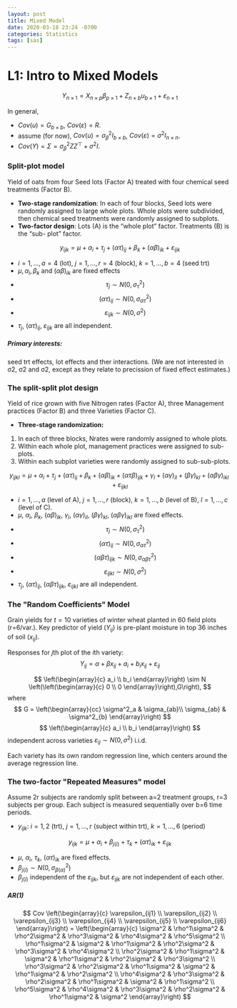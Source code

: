 ```yaml
---
layout: post
title: Mixed Model
date: 2020-03-18 23:24 -0700
categories: Statistics
tags: [sas]
---
```


# L1: Intro to Mixed Models
$$
Y_{n\times 1} = X_{n\times p}\beta_{p\times 1} + Z_{n\times b}u_{b\times 1} + \varepsilon_{n\times 1}
$$

In general,
* $Cov(u) = G_{b\times b}$, $Cov(\varepsilon) = R$.
* assume (for now), $Cov(u) = \sigma_{\beta}^2 I_{b\times b}$, $Cov(\varepsilon) = \sigma^2I_{n\times n}$.
* $Cov(Y) = \Sigma = \sigma^2_{\beta}ZZ^{\top} + \sigma^2I$.

### Split-plot model
Yield of oats from four Seed lots (Factor A) treated with four chemical seed treatments (Factor B).

* **Two-stage randomization**: In each of four blocks, Seed lots were randomly assigned to large whole plots. Whole plots were subdivided, then chemical seed treatments were randomly assigned to subplots.
* **Two-factor design**: Lots (A) is the “whole plot” factor. Treatments (B) is the “sub- plot” factor.

$$
y_{ijk} = \mu + \alpha_i + \tau_j + (\alpha\tau)_{ij} + \beta_k + (\alpha\beta)_{ik} + \varepsilon_{ijk}
$$
* $i=1,\ldots,a=4$ (lot), $j=1,\ldots,r=4$ (block), $k=1,\ldots,b=4$ (seed trt)
* $\mu, \alpha_i, \beta_k$ and $(\alpha\beta)_{ik}$ are fixed effects
* $$\tau_j \sim N(0,\sigma^2_{\tau})$$
* $$(\alpha\tau)_{ij} \sim N(0,\sigma_{\alpha\tau}^2)$$
* $$\varepsilon_{ijk} \sim N(0,\sigma^2)$$
* $\tau_j$, $(\alpha\tau)_{ij}$, $\varepsilon_{ijk}$ are all independent.


##### Primary interests:
seed trt effects, lot effects and ther interactions. (We are not interested in σ2, σ2 and σ2, except
as they relate to precission of fixed effect estimates.)

### The split-split plot design
Yield of rice grown with five Nitrogen rates (Factor A), three Management practices (Factor B) and three Varieties (Factor C).

* **Three-stage randomization:**
1. In each of three blocks, Nrates were randomly assigned to whole plots.
2. Within each whole plot, management practices were assigned to sub-plots.
3. Within each subplot varieties were randomly assigned to sub-sub-plots.

$$
y_{ijkl} = \mu + \alpha_i + \tau_j + (\alpha\tau)_{ij} + \beta_k + (\alpha\beta)_{ik} + (\alpha\tau\beta)_{ijk} + \gamma_l + (\alpha\gamma)_{il} + (\beta\gamma)_{kl} + (\alpha\beta\gamma)_{ikl} + \varepsilon_{ijkl}
$$
* $i=1,\ldots,a$ (level of A), $j=1,\ldots,r$ (block), $k=1,\ldots,b$ (level of B), $l=1,\ldots,c$ (level of C).
* $\mu$, $\alpha_i$, $\beta_k$, $(\alpha\beta)_{ik}$, $\gamma_l$, $(\alpha\gamma)_{il}$, $(\beta\gamma)_{kl}$, $(\alpha\beta\gamma)_{ikl}$ are fixed effects.
* $$\tau_j \sim N(0,\sigma^2_{\tau})$$
* $$(\alpha\tau)_{ij} \sim N(0,\sigma^2_{\alpha\tau})$$
* $$(\alpha\beta\tau)_{ijk} \sim N(0,\sigma^2_{\alpha\beta\tau})$$
* $$\varepsilon_{ijkl} \sim N(0,\sigma^2)$$
* $\tau_j$, $(\alpha\tau)_{ij}$, $(\alpha\beta\tau)_{ijk}$, $\varepsilon_{ijkl}$ are all independent.


### The "Random Coefficients" Model
Grain yields for $t=10$ varieties of winter wheat planted in 60 field plots (r=6/var.).
Key predictor of yield $(Y_{ij})$ is pre-plant moisture in top 36 inches of soil $(x_{ij})$.

Responses for $j$th plot of the $i$th variety:
$$
Y_{ij} = \alpha + \beta x_{ij} + a_i + b_ix_{ij} + \varepsilon_{ij}
$$

$$
\left(\begin{array}{c}
a_i \\
b_i
\end{array}\right) \sim N
\left(\left(\begin{array}{c}
0 \\
0
\end{array}\right),G\right),
$$
where
$$ G =
\left(\begin{array}{cc}
\sigma^2_a & \sigma_{ab}\\
\sigma_{ab} & \sigma^2_{b}
\end{array}\right)
$$
$$
\left(\begin{array}{c}
a_i \\
b_i
\end{array}\right)
$$ independent across varieties
$\varepsilon_{ij}\sim N(0,\sigma^2)$ i.i.d.

Each variety has its own random regression line, which centers around the average regression line.

### The two-factor "Repeated Measures" model
Assume 2r subjects are randomly split between a=2 treatment groups, r=3
subjects per group. Each subject is measured sequentially over b=6 time periods.

* $y_{ijk}$: $i=1,2$ (trt), $j=1,\ldots,r$ (subject within trt), $k=1,\ldots,6$ (period)

$$
y_{ijk} = \mu + \alpha_i + \beta_{j(i)} + \tau_k + (\alpha\tau)_{ik} + \varepsilon_{ijk}
$$
* $\mu$, $\alpha_i$, $\tau_k$, $(\alpha\tau)_{ik}$ are fixed effects.
* $\beta_{j(i)} \sim N(0,\sigma^2_{\beta(\alpha)})$
* $\beta_{j(i)}$ independent of the $\varepsilon_{ijk}$, but $\varepsilon_{ijk}$ are not independent of each other.

##### AR(1)

$$ Cov
\left(\begin{array}{c}
\varepsilon_{ij1} \\
\varepsilon_{ij2} \\
\varepsilon_{ij3} \\
\varepsilon_{ij4} \\
\varepsilon_{ij5} \\
\varepsilon_{ij6}
\end{array}\right) =
\left(\begin{array}{c}
      \sigma^2 & \rho^1\sigma^2 & \rho^2\sigma^2 & \rho^3\sigma^2 & \rho^4\sigma^2 & \rho^5\sigma^2 \\
\rho^1\sigma^2 &       \sigma^2 & \rho^1\sigma^2 & \rho^2\sigma^2 & \rho^3\sigma^2 & \rho^4\sigma^2 \\
\rho^2\sigma^2 & \rho^1\sigma^2 &       \sigma^2 & \rho^1\sigma^2 & \rho^2\sigma^2 & \rho^3\sigma^2 \\
\rho^3\sigma^2 & \rho^2\sigma^2 & \rho^1\sigma^2 &       \sigma^2 & \rho^1\sigma^2 & \rho^2\sigma^2 \\
\rho^4\sigma^2 & \rho^3\sigma^2 & \rho^2\sigma^2 & \rho^1\sigma^2 &       \sigma^2 & \rho^1\sigma^2 \\
\rho^5\sigma^2 & \rho^4\sigma^2 & \rho^3\sigma^2 & \rho^2\sigma^2 & \rho^1\sigma^2 &       \sigma^2  
\end{array}\right)
$$
